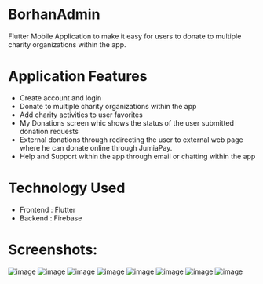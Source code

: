 # BorhanAdmin

Flutter Mobile Application to make it easy for users to donate to multiple charity organizations within the app.

# Application Features

- Create account and login
- Donate to multiple charity organizations within the app 
- Add charity activities to user favorites
- My Donations screen whic shows the status of the user submitted donation requests
- External donations through redirecting the user to external web page where he can donate online through JumiaPay.
- Help and Support within the app through email or chatting within the app

# Technology Used

- Frontend : Flutter
- Backend  : Firebase

# Screenshots:
![image](https://i.imgur.com/0SqhWfk.png) 
![image](https://imgur.com/DkY7oyv) 
![image](https://i.imgur.com/7NaZcEU.png) 
![image](https://i.imgur.com/Bqs4G6p.png) 
![image](https://i.imgur.com/v5Vh91e.png) 
![image](https://i.imgur.com/BgJUnXE.png) 
![image](https://i.imgur.com/uDk0CPV.png) 
![image](https://i.imgur.com/HI5S3oY.png) 





